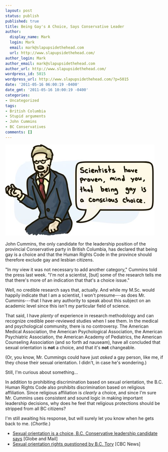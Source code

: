 ```yaml
---
layout: post
status: publish
published: true
title: Being Gay's A Choice, Says Conservative Leader
author:
  display_name: Mark
  login: Mark
  email: mark@slapupsidethehead.com
  url: http://www.slapupsidethehead.com/
author_login: Mark
author_email: mark@slapupsidethehead.com
author_url: http://www.slapupsidethehead.com/
wordpress_id: 5015
wordpress_url: http://www.slapupsidethehead.com/?p=5015
date: '2011-05-16 06:00:19 -0400'
date_gmt: '2011-05-16 10:00:19 -0400'
categories:
- Uncategorized
tags:
- British Columbia
- Stupid arguments
- John Cummins
- BC Conservatives
comments: []
---
```

![John Cummins declares, from his rear end, that being gay is a choice.](/wp-content/media/2011/05/talking-out-of-ass.jpg "John Cummins is talking out of his ass, you see.")

John Cummins, the only candidate for the leadership position of the provincial Conservative party in British Columbia, has declared that being gay is a choice and that the Human Rights Code in the province should therefore exclude gay and lesbian citizens.

"In my view it was not necessary to add another category," Cummins told the press last week. "I'm not a scientist, [but] some of the research tells me that there's more of an indication that that's a choice issue."

Well, no credible research says that, actually. And while my M.Sc. would happily indicate that I am a scientist, I won't presume---as does Mr. Cummins---that I have any authority to speak about this subject on an academic level since this isn't my particular field of science.

That said, I have _plenty_ of experience in research methodology and can recognize credible peer-reviewed studies when I see them. In the medical and psychological community, there is no controversy. The American Medical Association, the American Psychological Association, the American Psychiatric Association, the American Academy of Pediatrics, the American Counseling Association (and so forth ad nauseam), have all concluded that sexual orientation is **not** a choice, and that it's **not** changeable.

(Or, you know, Mr. Cummings could have just _asked_ a gay person, like me, if they chose their sexual orientation. I didn't, in case he's wondering.)

Still, I'm curious about something...

In addition to prohibiting discrimination based on sexual orientation, the B.C. Human Rights Code also prohibits discrimination based on religious affiliation. Since religious affiliation is _clearly_ a choice, and since I'm sure Mr. Cummins uses consistent and sound logic in making important leadership decisions, why does he feel that religious protections should be stripped from all BC citizens?

I'm still awaiting his response, but will surely let you know when he gets back to me. (_Chortle._)

- [Sexual orientation is a choice, B.C. Conservative leadership candidate says](http://www.theglobeandmail.com/news/national/british-columbia/bc-politics/sexual-orientation-is-a-choice-bc-conservative-leadership-candidate-says/article2020247/) [Globe and Mail]
- [Sexual orientation rights questioned by B.C. Tory](http://www.cbc.ca/news/canada/british-columbia/story/2011/05/12/bc-john-cummins-gay-rights.html) [CBC News]
